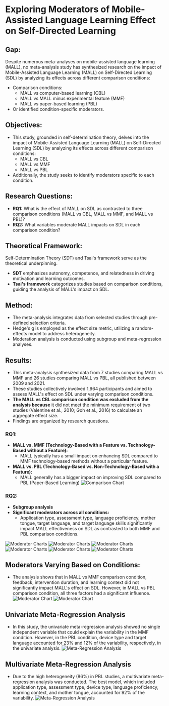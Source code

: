 # **Exploring Moderators of Mobile-Assisted Language Learning Effect on Self-Directed Learning**

## **Gap:**
Despite numerous meta-analyses on mobile-assisted language learning (MALL), no meta-analysis study has synthesized research on the impact of Mobile-Assisted Language Learning (MALL) on Self-Directed Learning (SDL) by analyzing its effects across different comparison conditions:
- Comparison conditions:
  - MALL vs computer-based learning (CBL)
  - MALL vs MALL minus experimental feature (MMF)
  - MALL vs paper-based learning (PBL)
- Or identified condition-specific moderators.

## **Objectives:**
- This study, grounded in self-determination theory, delves into the impact of Mobile-Assisted Language Learning (MALL) on Self-Directed Learning (SDL) by analyzing its effects across different comparison conditions:
  - MALL vs CBL
  - MALL vs MMF
  - MALL vs PBL
- Additionally, the study seeks to identify moderators specific to each condition.

## **Research Questions:**
- **RQ1:** What is the effect of MALL on SDL as contrasted to three comparison conditions (MALL vs CBL, MALL vs MMF, and MALL vs PBL)?
- **RQ2:** What variables moderate MALL impacts on SDL in each comparison condition?

## **Theoretical Framework:**
Self-Determination Theory (SDT) and Tsai's framework serve as the theoretical underpinning.
- **SDT** emphasizes autonomy, competence, and relatedness in driving motivation and learning outcomes.
- **Tsai's framework** categorizes studies based on comparison conditions, guiding the analysis of MALL's impact on SDL.

## **Method:**
- The meta-analysis integrates data from selected studies through pre-defined selection criteria.
- Hedge's g is employed as the effect size metric, utilizing a random-effects model to address heterogeneity.
- Moderation analysis is conducted using subgroup and meta-regression analyses.

## **Results:**
- This meta-analysis synthesized data from 7 studies comparing MALL vs MMF and 26 studies comparing MALL vs PBL, all published between 2009 and 2021.
- These studies collectively involved 1,964 participants and aimed to assess MALL's effect on SDL under varying comparison conditions.
- **The MALL vs CBL comparison condition was excluded from the analysis because** it did not meet the minimum requirement of two studies (Valentine et al., 2010; Goh et al., 2016) to calculate an aggregate effect size.
- Findings are organized by research questions.

### **RQ1:** 
- **MALL vs. MMF (Technology-Based with a Feature vs. Technology-Based without a Feature):**
  - MALL typically has a small impact on enhancing SDL compared to MMF technology-based methods without a particular feature.
- **MALL vs. PBL (Technology-Based vs. Non-Technology-Based with a Feature):**
  - MALL generally has a bigger impact on improving SDL compared to PBL (Paper-Based Learning)
  ![Comparison Chart](https://github.com/adnanthedataanalyst/Self-Directed-Learning/assets/152249280/dbd60214-8587-45eb-ac8c-32ebe86c92ce)

### **RQ2:**
- **Subgroup analysis**
- **Significant moderators across all conditions:**
  - Application type, assessment type, language proficiency, mother tongue, target language, and target language skills significantly impact MALL effectiveness on SDL as contrasted to both MMF and PBL comparison conditions.
  
![Moderator Charts](https://github.com/adnanthedataanalyst/Self-Directed-Learning/assets/152249280/c23bbccb-24e9-4439-887e-5cbb8ee05631)
![Moderator Charts](https://github.com/adnanthedataanalyst/Self-Directed-Learning/assets/152249280/23ed9672-4fa1-4e8b-931a-86a718b2926f)
![Moderator Charts](https://github.com/adnanthedataanalyst/Self-Directed-Learning/assets/152249280/8ad0baa9-b8b6-47f8-910d-63302f83e571)
![Moderator Charts](https://github.com/adnanthedataanalyst/Self-Directed-Learning/assets/152249280/d5fc6ef1-b6ee-4114-9ba7-1a8e6622134d)
![Moderator Charts](https://github.com/adnanthedataanalyst/Self-Directed-Learning/assets/152249280/62c7792f-3aa7-4684-9710-3123dc01e7a8)
![Moderator Charts](https://github.com/adnanthedataanalyst/Self-Directed-Learning/assets/152249280/57421b25-2037-4dbc-84f7-b689f2c44e5d)

## **Moderators Varying Based on Conditions:**
- The analysis shows that in MALL vs MMF comparison condition, feedback, intervention duration, and learning context did not significantly impact MALL's effect on SDL. However, in MALL vs PBL comparison condition, all three factors had a significant influence.
  ![Moderator Chart](https://github.com/adnanthedataanalyst/Self-Directed-Learning/assets/152249280/0c7395a9-8077-44f1-b72d-0ba7a5db307e)
  ![Moderator Chart](https://github.com/adnanthedataanalyst/Self-Directed-Learning/assets/152249280/4fcb695f-463f-428e-b26f-cd0115f83fc9)

## **Univariate Meta-Regression Analysis**
- In this study, the univariate meta-regression analysis showed no single independent variable that could explain the variability in the MMF condition. However, in the PBL condition, device type and target language accounted for 23% and 12% of the variability, respectively, in the univariate analysis.
  ![Meta-Regression Analysis](https://github.com/adnanthedataanalyst/Self-Directed-Learning/assets/152249280/ed6699b8-e446-4114-a7d8-958579d69053)

## **Multivariate Meta-Regression Analysis**
- Due to the high heterogeneity (86%) in PBL studies, a multivariate meta-regression analysis was conducted. The best model, which included application type, assessment type, device type, language proficiency, learning context, and mother tongue, accounted for 92% of the variability.
  ![Meta-Regression Analysis](https://github.com/adnanthedataanalyst/Self-Directed-Learning/assets/152249280/0f158655-d28a-494e-884f-33da671ca3b8)
